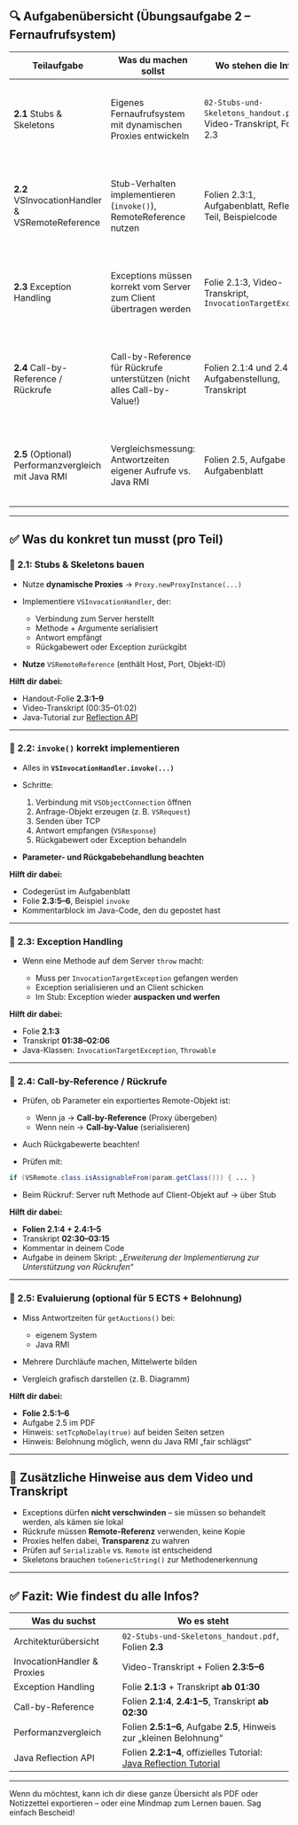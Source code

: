 

## 🔍 **Aufgabenübersicht (Übungsaufgabe 2 – Fernaufrufsystem)**

| Teilaufgabe | Was du machen sollst                                                     | Wo stehen die Infos?                                               | Ziel der Aufgabe                                                                               |
| --------------------------------------------------- | ------------------------------------------------------------------------ | ------------------------------------------------------------------ | ---------------------------------------------------------------------------------------------- |
| **2.1** Stubs & Skeletons                           | Eigenes Fernaufrufsystem mit dynamischen Proxies entwickeln              | `02-Stubs-und-Skeletons_handout.pdf`, Video-Transkript, Folien 2.3 | Lokale Aufrufe sollen sich wie Fernaufrufe verhalten (Transparenz), keine Java RMI-Nutzung     |
| **2.2** VSInvocationHandler & VSRemoteReference     | Stub-Verhalten implementieren (`invoke()`), RemoteReference nutzen       | Folien 2.3:1, Aufgabenblatt, Reflection-Teil, Beispielcode         | Umsetzung des Proxies: Verbindung aufbauen, Anfrage senden, Antwort zurückgeben                |
| **2.3** Exception Handling                          | Exceptions müssen korrekt vom Server zum Client übertragen werden        | Folie 2.1:3, Video-Transkript, `InvocationTargetException`         | Exceptions dürfen nicht verschwinden → sollen wie Rückgabewerte übertragen werden              |
| **2.4** Call-by-Reference / Rückrufe                | Call-by-Reference für Rückrufe unterstützen (nicht alles Call-by-Value!) | Folien 2.1:4 und 2.4:1–5, Aufgabenstellung, Transkript             | Server kann Methoden auf Client-Objekten aufrufen, wenn diese remote sind (z. B. EventHandler) |
| **2.5** (Optional) Performanzvergleich mit Java RMI | Vergleichsmessung: Antwortzeiten eigener Aufrufe vs. Java RMI            | Folien 2.5, Aufgabe 2.5 im Aufgabenblatt                           | Zeigen, ob dein System schneller als RMI ist – „kleine Belohnung“ möglich                      |

---

## ✅ **Was du konkret tun musst (pro Teil)**

### 🔹 **2.1: Stubs & Skeletons bauen**

* Nutze **dynamische Proxies** → `Proxy.newProxyInstance(...)`
* Implementiere `VSInvocationHandler`, der:

  * Verbindung zum Server herstellt
  * Methode + Argumente serialisiert
  * Antwort empfängt
  * Rückgabewert oder Exception zurückgibt
* **Nutze** `VSRemoteReference` (enthält Host, Port, Objekt-ID)

**Hilft dir dabei:**

* Handout-Folie **2.3:1–9**
* Video-Transkript (00:35–01:02)
* Java-Tutorial zur [Reflection API](https://docs.oracle.com/javase/tutorial/reflect/index.html)

---

### 🔹 **2.2: `invoke()` korrekt implementieren**

* Alles in **`VSInvocationHandler.invoke(...)`**
* Schritte:

  1. Verbindung mit `VSObjectConnection` öffnen
  2. Anfrage-Objekt erzeugen (z. B. `VSRequest`)
  3. Senden über TCP
  4. Antwort empfangen (`VSResponse`)
  5. Rückgabewert oder Exception behandeln
* **Parameter- und Rückgabebehandlung beachten**

**Hilft dir dabei:**

* Codegerüst im Aufgabenblatt
* Folie **2.3:5–6**, Beispiel `invoke`
* Kommentarblock im Java-Code, den du gepostet hast

---

### 🔹 **2.3: Exception Handling**

* Wenn eine Methode auf dem Server `throw` macht:

  * Muss per `InvocationTargetException` gefangen werden
  * Exception serialisieren und an Client schicken
  * Im Stub: Exception wieder **auspacken und werfen**

**Hilft dir dabei:**

* Folie **2.1:3**
* Transkript **01:38–02:06**
* Java-Klassen: `InvocationTargetException`, `Throwable`

---

### 🔹 **2.4: Call-by-Reference / Rückrufe**

* Prüfen, ob Parameter ein exportiertes Remote-Objekt ist:

  * Wenn ja → **Call-by-Reference** (Proxy übergeben)
  * Wenn nein → **Call-by-Value** (serialisieren)
* Auch Rückgabewerte beachten!
* Prüfen mit:

```java
if (VSRemote.class.isAssignableFrom(param.getClass())) { ... }
 ```
* Beim Rückruf: Server ruft Methode auf Client-Objekt auf → über Stub

**Hilft dir dabei:**

* **Folien 2.1:4 + 2.4:1–5**
* Transkript **02:30–03:15**
* Kommentar in deinem Code
* Aufgabe in deinem Skript: *„Erweiterung der Implementierung zur Unterstützung von Rückrufen“*

---

### 🔹 **2.5: Evaluierung (optional für 5 ECTS + Belohnung)**

* Miss Antwortzeiten für `getAuctions()` bei:

  * eigenem System
  * Java RMI
* Mehrere Durchläufe machen, Mittelwerte bilden
* Vergleich grafisch darstellen (z. B. Diagramm)

**Hilft dir dabei:**

* **Folie 2.5:1–6**
* Aufgabe 2.5 im PDF
* Hinweis: `setTcpNoDelay(true)` auf beiden Seiten setzen
* Hinweis: Belohnung möglich, wenn du Java RMI „fair schlägst“

---

## 🎁 **Zusätzliche Hinweise aus dem Video und Transkript**

* Exceptions dürfen **nicht verschwinden** – sie müssen so behandelt werden, als kämen sie lokal
* Rückrufe müssen **Remote-Referenz** verwenden, keine Kopie
* Proxies helfen dabei, **Transparenz** zu wahren
* Prüfen auf `Serializable` vs. `Remote` ist entscheidend
* Skeletons brauchen `toGenericString()` zur Methodenerkennung

---

## ✅ Fazit: Wie findest du alle Infos?

| Was du suchst               | Wo es steht                                                                                                                      |
| --------------------------- | -------------------------------------------------------------------------------------------------------------------------------- |
| Architekturübersicht        | `02-Stubs-und-Skeletons_handout.pdf`, Folien **2.3**                                                                             |
| InvocationHandler & Proxies | Video-Transkript + Folien **2.3:5–6**                                                                                            |
| Exception Handling          | Folie **2.1:3** + Transkript **ab 01:30**                                                                                        |
| Call-by-Reference           | Folien **2.1:4**, **2.4:1–5**, Transkript **ab 02:30**                                                                           |
| Performanzvergleich         | Folien **2.5:1–6**, Aufgabe **2.5**, Hinweis zur „kleinen Belohnung“                                                             |
| Java Reflection API         | Folien **2.2:1–4**, offizielles Tutorial: [Java Reflection Tutorial](https://docs.oracle.com/javase/tutorial/reflect/index.html) |

---

Wenn du möchtest, kann ich dir diese ganze Übersicht als PDF oder Notizzettel exportieren – oder eine Mindmap zum Lernen bauen. Sag einfach Bescheid!
